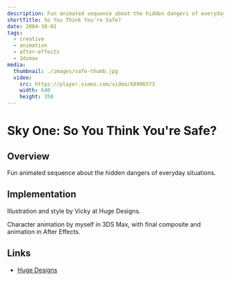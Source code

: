 ```yaml
---
description: Fun animated sequence about the hidden dangers of everyday situations
shortTitle: So You Think You're Safe?
date: 2004-10-01
tags:
  - creative
  - animation
  - after-effects
  - 3dsmax
media:
  thumbnail: ./images/safe-thumb.jpg
  video:
    src: https://player.vimeo.com/video/68996573
    width: 640
    height: 350
---
```


# Sky One: So You Think You're Safe?

## Overview

Fun animated sequence about the hidden dangers of everyday situations.

## Implementation

Illustration and style by Vicky at Huge Designs.

Character animation by myself in 3DS Max, with final composite and animation in After Effects.

## Links

- [Huge Designs](http://hugedesigns.co.uk/)
